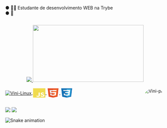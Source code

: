 ● 🐱‍💻 Estudante de desenvolvimento WEB na Trybe <br>
● 🚀  
  ##
  <div align="center">
    <a href="https://github.com/viniramoss">
    <img height="180em" src="https://github-readme-stats.vercel.app/api?username=viniramoss&show_icons=true&theme=dracula&include_all_commits=true&count_private=true"/>
    <img width="350em" height="180em" src="https://github-readme-stats.vercel.app/api/top-langs/?username=viniramoss&layout=compact&langs_count=7&theme=dracula"/>
  </div>
<div style="display: inline_block"><br>
  <img align="center" alt="Vini-Linux" height="30" width="40" src="https://cdn.jsdelivr.net/gh/devicons/devicon/icons/linux/linux-original.svg">
  <img align="center" alt="Vini-Js" height="30" width="40" src="https://raw.githubusercontent.com/devicons/devicon/master/icons/javascript/javascript-plain.svg">
  <img align="center" alt="Vini-HTML" height="30" width="40" src="https://raw.githubusercontent.com/devicons/devicon/master/icons/html5/html5-original.svg">
  <img align="center" alt="Vini-CSS" height="30" width="40" src="https://raw.githubusercontent.com/devicons/devicon/master/icons/css3/css3-original.svg">
  <img align="right" alt="Vini-pic" height="150" style="border-radius:50px;"         src="https://i.picasion.com/pic91/fcea650627f300f0b4ab8212459d473b.gif">
</div>
  
  ##
 
<div> 
<a href="https://www.instagram.com/vinicius.ski/" target="_blank"><img src="https://img.shields.io/badge/-Instagram-%23E4405F?style=for-the-badge&logo=instagram&logoColor=white" target="_blank"></a>
<a href = "mailto:viniciuseduardorr@gmail.com"><img src="https://img.shields.io/badge/-Gmail-%23333?style=for-the-badge&logo=gmail&logoColor=white" target="_blank"></a>
 
  ![Snake animation](https://github.com/viniramoss/ViniciusRam/blob/output/github-contribution-grid-snake.svg)
 
</div>
